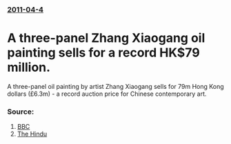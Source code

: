 ### [2011-04-4](/news/2011/04/4/index.md)

# A three-panel Zhang Xiaogang oil painting sells for a record HK$79 million. 

A three-panel oil painting by artist Zhang Xiaogang sells for 79m Hong Kong dollars (£6.3m) - a record auction price for Chinese contemporary art.


### Source:

1. [BBC](http://www.bbc.co.uk/news/entertainment-arts-12954871)
2. [The Hindu](http://www.thehindu.com/news/international/article1598473.ece)
